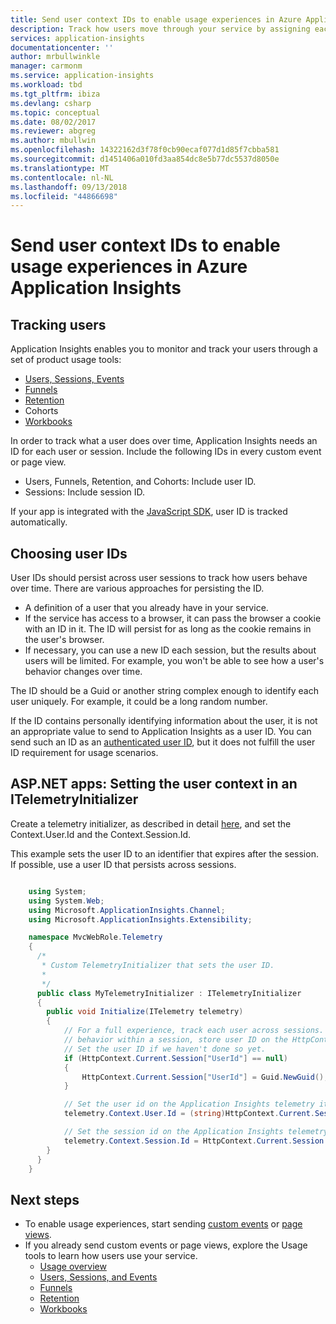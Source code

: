 ```yaml
---
title: Send user context IDs to enable usage experiences in Azure Application Insights | Microsoft Docs
description: Track how users move through your service by assigning each of them a unique, persistent ID string in Application Insights.
services: application-insights
documentationcenter: ''
author: mrbullwinkle
manager: carmonm
ms.service: application-insights
ms.workload: tbd
ms.tgt_pltfrm: ibiza
ms.devlang: csharp
ms.topic: conceptual
ms.date: 08/02/2017
ms.reviewer: abgreg
ms.author: mbullwin
ms.openlocfilehash: 14322162d3f78f0cb90ecaf077d1d85f7cbba581
ms.sourcegitcommit: d1451406a010fd3aa854dc8e5b77dc5537d8050e
ms.translationtype: MT
ms.contentlocale: nl-NL
ms.lasthandoff: 09/13/2018
ms.locfileid: "44866698"
---
```

#  <a name="send-user-context-ids-to-enable-usage-experiences-in-azure-application-insights"></a>Send user context IDs to enable usage experiences in Azure Application Insights

## <a name="tracking-users"></a>Tracking users

Application Insights enables you to monitor and track your users through a set of product usage tools: 
* [Users, Sessions, Events](https://docs.microsoft.com/azure/application-insights/app-insights-usage-segmentation)
* [Funnels](https://docs.microsoft.com/azure/application-insights/usage-funnels)
* [Retention](https://docs.microsoft.com/azure/application-insights/app-insights-usage-retention)
* Cohorts
* [Workbooks](https://docs.microsoft.com/azure/application-insights/app-insights-usage-workbooks)

In order to track what a user does over time, Application Insights needs an ID for each user or session. Include the following IDs in every custom event or page view.
- Users, Funnels, Retention, and Cohorts: Include user ID.
- Sessions: Include session ID.

If your app is integrated with the [JavaScript SDK](https://docs.microsoft.com/azure/application-insights/app-insights-javascript#set-up-application-insights-for-your-web-page), user ID is tracked automatically.

## <a name="choosing-user-ids"></a>Choosing user IDs

User IDs should persist across user sessions to track how users behave over time. There are various approaches for persisting the ID.
- A definition of a user that you already have in your service.
- If the service has access to a browser, it can pass the browser a cookie with an ID in it. The ID will persist for as long as the cookie remains in the user's browser.
- If necessary, you can use a new ID each session, but the results about users will be limited. For example, you won't be able to see how a user's behavior changes over time.

The ID should be a Guid or another string complex enough to identify each user uniquely. For example, it could be a long random number.

If the ID contains personally identifying information about the user, it is not an appropriate value to send to Application Insights as a user ID. You can send such an ID as an [authenticated user ID](https://docs.microsoft.com/azure/application-insights/app-insights-api-custom-events-metrics#authenticated-users), but it does not fulfill the user ID requirement for usage scenarios.

## <a name="aspnet-apps-setting-the-user-context-in-an-itelemetryinitializer"></a>ASP.NET apps: Setting the user context in an ITelemetryInitializer

Create a telemetry initializer, as described in detail [here](https://docs.microsoft.com/azure/application-insights/app-insights-api-filtering-sampling#add-properties-itelemetryinitializer), and set the Context.User.Id and the Context.Session.Id.

This example sets the user ID to an identifier that expires after the session. If possible, use a user ID that persists across sessions.

```csharp

    using System;
    using System.Web;
    using Microsoft.ApplicationInsights.Channel;
    using Microsoft.ApplicationInsights.Extensibility;

    namespace MvcWebRole.Telemetry
    {
      /*
       * Custom TelemetryInitializer that sets the user ID.
       *
       */
      public class MyTelemetryInitializer : ITelemetryInitializer
      {
        public void Initialize(ITelemetry telemetry)
        {
            // For a full experience, track each user across sessions. For an incomplete view of user 
            // behavior within a session, store user ID on the HttpContext Session.
            // Set the user ID if we haven't done so yet.
            if (HttpContext.Current.Session["UserId"] == null)
            {
                HttpContext.Current.Session["UserId"] = Guid.NewGuid();
            }

            // Set the user id on the Application Insights telemetry item.
            telemetry.Context.User.Id = (string)HttpContext.Current.Session["UserId"];

            // Set the session id on the Application Insights telemetry item.
            telemetry.Context.Session.Id = HttpContext.Current.Session.SessionID;
        }
      }
    }
```

## <a name="next-steps"></a>Next steps
- To enable usage experiences, start sending [custom events](https://docs.microsoft.com/azure/application-insights/app-insights-api-custom-events-metrics#trackevent) or [page views](https://docs.microsoft.com/azure/application-insights/app-insights-api-custom-events-metrics#page-views).
- If you already send custom events or page views, explore the Usage tools to learn how users use your service.
    * [Usage overview](app-insights-usage-overview.md)
    * [Users, Sessions, and Events](app-insights-usage-segmentation.md)
    * [Funnels](usage-funnels.md)
    * [Retention](app-insights-usage-retention.md)
    * [Workbooks](app-insights-usage-workbooks.md)
